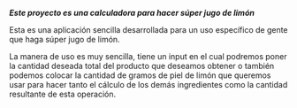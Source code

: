 **_Este proyecto es una calculadora para hacer súper jugo de limón_**

Esta es una aplicación sencilla desarrollada para un uso específico de gente que haga súper jugo de limón.

La manera de uso es muy sencilla, tiene un input en el cual podremos poner la cantidad deseada total del producto que deseamos obtener o también podemos colocar la cantidad de gramos de piel de limón que queremos usar para hacer tanto el cálculo de los demás ingredientes como la cantidad resultante de esta operación.

